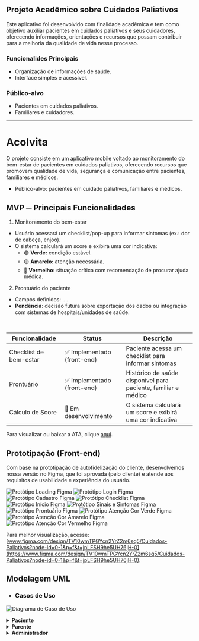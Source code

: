 ## Projeto Acadêmico sobre Cuidados Paliativos

Este aplicativo foi desenvolvido com finalidade acadêmica e tem como objetivo auxiliar pacientes em cuidados paliativos e seus cuidadores, oferecendo informações, orientações e recursos que possam contribuir para a melhoria da qualidade de vida nesse processo.

### Funcionalides Principais
- Organização de informações de saúde.
- Interface simples e acessível.

### Público-alvo
- Pacientes em cuidados paliativos.
- Familiares e cuidadores.

---

# Acolvita

O projeto consiste em um aplicativo mobile voltado ao monitoramento do bem-estar de pacientes em cuidados paliativos, oferecendo recursos que promovem qualidade de vida, segurança e comunicação entre pacientes, familiares e médicos.

* Público-alvo: pacientes em cuidado paliativos, familiares e médicos. 

## MVP ─ Principais Funcionalidades

1. Monitoramento do bem-estar
* Usuário acessará um checklist/pop-up para informar sintomas (ex.: dor de cabeça, enjoo).  
* O sistema calculará um score e exibirá uma cor indicativa:  
  * 🟢 **Verde:** condição estável.  
  * 🟡 **Amarelo:** atenção necessária.  
  * 🔴 **Vermelho:** situação crítica com recomendação de procurar ajuda médica.  

2. Prontuário do paciente
* Campos definidos: ....  
* **Pendência**: decisão futura sobre exportação dos dados ou integração com sistemas de hospitais/unidades de saúde.  

<br>

| Funcionalidade         | Status                       | Descrição                                                              |
| ---------------------- | ---------------------------- | ---------------------------------------------------------------------- | 
| Checklist de bem-estar | ✅ Implementado (front-end) | Paciente acessa um checklist para informar sintomas                    |
| Prontuário             | ✅ Implementado (front-end) | Histórico de saúde disponível para paciente, familiar e médico         |
| Cálculo de Score       | 🚧 Em desenvolvimento       | O sistema calculará um score e exibirá uma cor indicativa              |

Para visualizar ou baixar a ATA, clique [aqui](https://drive.google.com/file/d/1JC6Judmnn5hLDE83iDCCX8FW-K4gy_4-/view?usp=sharing).

## Prototipação (Front-end)

Com base na prototipação de autofidelização do cliente, desenvolvemos nossa versão no Figma, que foi aprovada (pelo cliente) e atende aos requisitos de usabilidade e experiência do usuário.

![Protótipo Loading Figma](./img/loading.png)
![Protótipo Login Figma](./img/login.png)
![Protótipo Cadastro Figma](./img/cadastro.png)
![Protótipo Checklist Figma](./img/checklist.png)
![Protótipo Início Figma](./img/inicio.png)
![Protótipo Sinais e Sintomas Figma](./img/sinais-sintomas.png)
![Protótipo Prontuário Figma](./img/prontuario.png)
![Protótipo Atenção Cor Verde Figma](./img/atencao-verde.png)
![Protótipo Atenção Cor Amarelo Figma](./img/atencao-amarelo.png)
![Protótipo Atenção Cor Vermelho Figma](./img/atencao-vermelho.png)

Para melhor visualização, acesse: [www.figma.com/design/TV10wmTPGYcn2YrZ2m6sq5/Cuidados-Paliativos?node-id=0-1&p=f&t=jpLFSH9he5UH76jH-0](https://www.figma.com/design/TV10wmTPGYcn2YrZ2m6sq5/Cuidados-Paliativos?node-id=0-1&p=f&t=jpLFSH9he5UH76jH-0).

## Modelagem UML

* ### Casos de Uso

![Diagrama de Caso de Uso](./img/caso-de-uso.jpeg)

<details>
    <summary><strong>Paciente</strong></summary>
    <ul>
      <li>Acessar os contatos do paciente</li>
      <li>Acessar os dados do paciente</li>
      <li>Visualizar prontuário</li>
      <li>Acessar a sessão de hospitais</li>
      <li>Editar cadastro de usuário</li>
      <li>Excluir usuário</li>
      <li>Realizar cadastro</li>
      <li>Acessar o status de sintoma</li>
      <li>Acessar dados de familiares</li>
      <li>Acessar a sessão de dúvidas</li>
    </ul>
  </details>

  <details>
    <summary><strong>Parente</strong></summary>
    <ul>
      <li>Realizar cadastro</li>
      <li>Acessar o status de sintoma</li>
      <li>Acessar dados de familiares</li>
      <li>Acessar a sessão de dúvidas</li>
    </ul>
  </details>

  <details>
    <summary><strong>Administrador</strong></summary>
    <ul>
      <li>Acessar os dados do paciente</li>
      <li>Visualizar prontuário</li>
      <li>Acessar a sessão de hospitais</li>
      <li>Editar cadastro de usuário</li>
      <li>Excluir usuário</li>
    </ul>
  </details>
